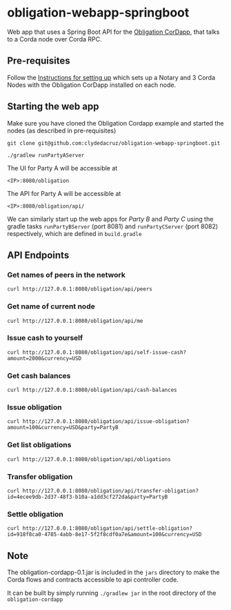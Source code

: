# obligation-webapp-springboot
Web app that uses a Spring Boot API for the [Obligation CorDapp](https://github.com/corda/obligation-cordapp), that talks to a Corda node over Corda RPC.

## Pre-requisites
Follow the [Instructions for setting up](https://github.com/corda/obligation-cordapp#instructions-for-setting-up) which sets up a Notary and 3 Corda Nodes with the Obligation CorDapp installed on each node.


## Starting the web app

Make sure you have cloned the Obligation Cordapp example and started the nodes (as described in pre-requisites)
```
git clone git@github.com:clydedacruz/obligation-webapp-springboot.git

./gradlew runPartyAServer 
```

The UI for Party A will be accessible at 

`<IP>:8080/obligation`

The API for Party A will be accessible at

`<IP>:8080/obligation/api/`

We can similarly start up the web apps for *Party B* and *Party C* using the gradle tasks `runPartyBServer` (port 8081) and `runPartyCServer` (port 8082) respectively, which are defined in `build.gradle`


## API Endpoints
### Get names of peers in the network
`curl http://127.0.0.1:8080/obligation/api/peers`

### Get name of current node
`curl http://127.0.0.1:8080/obligation/api/me`

### Issue cash to yourself
`curl http://127.0.0.1:8080/obligation/api/self-issue-cash?amount=2000&currency=USD`

### Get cash balances
`curl http://127.0.0.1:8080/obligation/api/cash-balances`

### Issue obligation
`curl http://127.0.0.1:8080/obligation/api/issue-obligation?amount=100&currency=USD&party=PartyB`

### Get list obligations
`curl http://127.0.0.1:8080/obligation/api/obligations`
### Transfer obligation
`curl http://127.0.0.1:8080/obligation/api/transfer-obligation?id=4ecee9db-2d37-48f3-b10a-a1dd3cf272da&party=PartyB`

### Settle obligation
`curl http://127.0.0.1:8080/obligation/api/settle-obligation?id=918f8ca0-4785-4abb-8e17-5f2f8cdf0a7e&amount=100&currency=USD`


## Note
The obligation-cordapp-0.1.jar is included in the `jars` directory to make the Corda flows and contracts accessible to api controller code.

It can be built by simply running `./gradlew jar` in the root directory of the `obligation-cordapp`